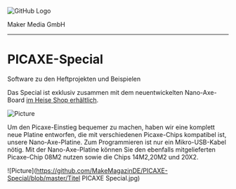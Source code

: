 ![GitHub Logo](http://www.heise.de/make/icons/make_logo.png)

Maker Media GmbH

***

# PICAXE-Special

Software zu den Heftprojekten und Beispielen

Das Special ist exklusiv zusammen mit dem neuentwickelten Nano-Axe-Board [im Heise Shop erhältlich](https://shop.heise.de/katalog/make-picaxe-special-2020?wt_mc=intern.shop.shop.ma_picaxe.t5.textlink.textlink).

![Picture](https://github.com/MakeMagazinDE/PICAXE-Special/blob/master/Nano-Axe-Platine_Übersicht.jpg)

Um den Picaxe-Einstieg bequemer zu machen, haben wir eine komplett neue Platine entworfen, die mit verschiedenen Picaxe-Chips kompatibel ist, unsere Nano-Axe-Platine. Zum Programmieren ist nur ein Mikro-USB-Kabel nötig. Mit der Nano-Axe-Platine können Sie den ebenfalls mitgelieferten Picaxe-Chip 08M2 nutzen sowie die Chips 14M2,20M2 und 20X2.

![Picture](https://github.com/MakeMagazinDE/PICAXE-Special/blob/master/Titel PICAXE Special.jpg)